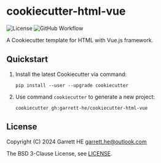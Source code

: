 # cookiecutter-html-vue

![License](https://img.shields.io/github/license/garrett-he/cookiecutter-html-vue)
![GitHub Workflow](https://img.shields.io/github/actions/workflow/status/garrett-he/cookiecutter-html-vue/ubuntu-jammy.yml)

A Cookiecutter template for HTML with Vue.js framework.

## Quickstart

1. Install the latest Cookiecutter via command:
    ```
    pip install --user --upgrade cookiecutter
    ```

2. Use command `cookiecutter` to generate a new project:
    ```
    cookiecutter gh:garrett-he/cookiecutter-html-vue
    ```

## License

Copyright (C) 2024 Garrett HE <garrett.he@outlook.com>

The BSD 3-Clause License, see [LICENSE](./LICENSE).
